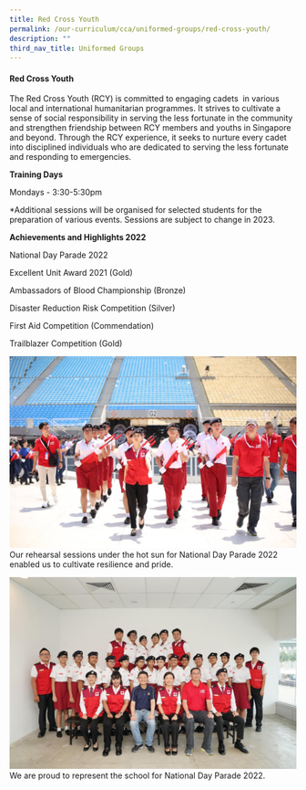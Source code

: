 ```yaml
---
title: Red Cross Youth
permalink: /our-curriculum/cca/uniformed-groups/red-cross-youth/
description: ""
third_nav_title: Uniformed Groups
---
```

#### Red Cross Youth

The Red Cross Youth (RCY) is committed to engaging cadets  in various local and international humanitarian programmes. It strives to cultivate a sense of social responsibility in serving the less fortunate in the community and strengthen friendship between RCY members and youths in Singapore and beyond. Through the RCY experience, it seeks to nurture every cadet into disciplined individuals who are dedicated to serving the less fortunate and responding to emergencies.

**Training Days**

Mondays - 3:30-5:30pm

\*Additional sessions will be organised for selected students for the preparation of various events. Sessions are subject to change in 2023.

**Achievements and Highlights 2022**

National Day Parade 2022 

Excellent Unit Award 2021 (Gold)

Ambassadors of Blood Championship (Bronze)

Disaster Reduction Risk Competition (Silver)

First Aid Competition (Commendation)

Trailblazer Competition (Gold)



![](/images/CCAs/Red%20Cross/IMG-20220719-WA0067%20(1).jpg)
Our rehearsal sessions under the hot sun for National Day Parade 2022 enabled us to cultivate resilience and pride.

![](/images/CCAs/Red%20Cross/IMG-20220719-WA0042.jpg)
We are proud to represent the school for National Day Parade 2022.